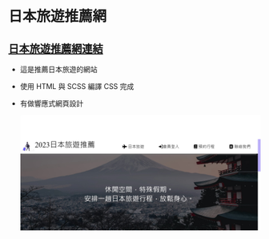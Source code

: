 # 日本旅遊推薦網

## <a href="https://joanyu14.github.io/Project-Go-information-Website/" target="blank">日本旅遊推薦網連結</a>

- 這是推薦日本旅遊的網站
- 使用 HTML 與 SCSS 編譯 CSS 完成
- 有做響應式網頁設計

  ![網站圖片1](/img1.jpg)
